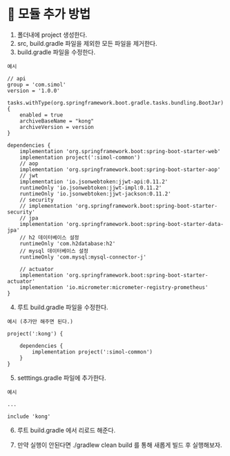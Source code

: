 # 🔴 모듈 추가 방법

1. 폴더내에 project 생성한다.
2. src, build.gradle 파일을 제외한 모든 파일을 제거한다.
3. build.gradle 파일을 수정한다.

```
예시

// api
group = 'com.simol'
version = '1.0.0'

tasks.withType(org.springframework.boot.gradle.tasks.bundling.BootJar) {
    enabled = true
    archiveBaseName = "kong"
    archiveVersion = version
}

dependencies {
    implementation 'org.springframework.boot:spring-boot-starter-web'
    implementation project(':simol-common')
    // aop
    implementation 'org.springframework.boot:spring-boot-starter-aop'
    // jwt
    implementation 'io.jsonwebtoken:jjwt-api:0.11.2'
    runtimeOnly 'io.jsonwebtoken:jjwt-impl:0.11.2'
    runtimeOnly 'io.jsonwebtoken:jjwt-jackson:0.11.2'
    // security
    // implementation 'org.springframework.boot:spring-boot-starter-security'
    // jpa
    implementation 'org.springframework.boot:spring-boot-starter-data-jpa'
    // h2 데이터베이스 설정
    runtimeOnly 'com.h2database:h2'
    // mysql 데이터베이스 설정
    runtimeOnly 'com.mysql:mysql-connector-j'

    // actuator
    implementation 'org.springframework.boot:spring-boot-starter-actuator'
    implementation 'io.micrometer:micrometer-registry-prometheus'
}
```

4. 루트 build.gradle 파일을 수정한다.

```
예시 (추가만 해주면 된다.)

project(':kong') {

	dependencies {
		implementation project(':simol-common')
	}
}
```

5. setttings.gradle 파일에 추가한다.

```
예시

...

include 'kong'
```

6. 루트 build.gradle 에서 리로드 해준다.

7. 만약 실행이 안된다면 ./gradlew clean build 를 통해 새롭게 빌드 후 실행해보자.